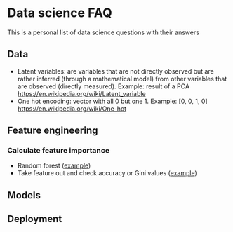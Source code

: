 # Data science FAQ

This is a personal list of data science questions with their answers

## Data

- Latent variables: are variables that are not directly observed but are rather inferred (through a mathematical model) from other variables that are observed (directly measured). Example: result of a PCA https://en.wikipedia.org/wiki/Latent_variable
- One hot encoding: vector with all 0 but one 1. Example: [0, 0, 1, 0] https://en.wikipedia.org/wiki/One-hot

## Feature engineering

### Calculate feature importance

- Random forest ([example](http://scikit-learn.org/stable/auto_examples/ensemble/plot_forest_importances.html))
- Take feature out and check accuracy or Gini values ([example](http://alexperrier.github.io/jekyll/update/2015/08/27/feature-importance-random-forests-gini-accuracy.html))

## Models

## Deployment

